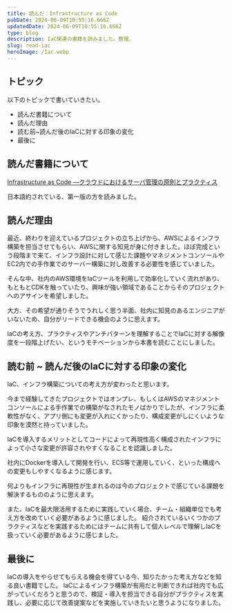 ```yaml
---
title: 読んだ：Infrastructure as Code
pubDate: 2024-06-09T10:55:16.666Z
updatedDate: 2024-06-09T10:55:16.666Z
type: blog
description: IaC関連の書籍を読みました。整理。
slug: read-iac
heroImage: /Iac.webp
---
```


## トピック

以下のトピックで書いていきたい。

- 読んだ書籍について
- 読んだ理由
- 読む前~読んだ後のIaCに対する印象の変化
- 最後に

## 読んだ書籍について

[Infrastructure as Code ―クラウドにおけるサーバ管理の原則とプラクティス](https://www.amazon.co.jp/Infrastructure-Code-%E2%80%95%E3%82%AF%E3%83%A9%E3%82%A6%E3%83%89%E3%81%AB%E3%81%8A%E3%81%91%E3%82%8B%E3%82%B5%E3%83%BC%E3%83%90%E7%AE%A1%E7%90%86%E3%81%AE%E5%8E%9F%E5%89%87%E3%81%A8%E3%83%97%E3%83%A9%E3%82%AF%E3%83%86%E3%82%A3%E3%82%B9-Kief-Morris/dp/4873117968)

日本語約されている、第一版の方を読みました。

## 読んだ理由

最近、終わりを迎えているプロジェクトの立ち上げから、AWSによるインフラ構築を担当させてもらい、AWSに関する知見が身に付きました。ほぼ完成という段階まで来て、インフラ設計に対して感じた課題やマネジメントコンソールやEC2内での手作業でのサーバー構築に対し改善する必要性を感じていました。

そんな中、社内のAWS環境をIaCツールを利用して効率化していく流れがあり、もともとCDKを触っていたり、興味が強い領域であることからそのプロジェクトへのアサインを希望しました。

大方、その希望が通りそうでうれしく思う半面、社内に知見のあるエンジニアがいないため、自分がリードできる機会のように思えます。

IaCの考え方、プラクティスやアンチパターンを理解することでIaCに対する解像度を一段階上げたい、というモチベーションから本書を読むことにしました。

## 読む前 ~ 読んだ後のIaCに対する印象の変化

IaC、インフラ構築についての考え方が変わったと思います。

今まで経験してきたプロジェクトではオンプレ、もしくはAWSのマネジメントコンソールによる手作業での構築がなされたモノばかりでしたが、インフラに柔軟性がなく、アプリ側にも変更が入れにくかったり、構成変更がしにくいような印象を漠然と持っていました。

IaCを導入するメリットとしてコードによって再現性高く構成されたインフラによって小さな変更が許容されやすくなることを認識しました。

社内にDockerを導入して開発を行い、ECS等で運用していく、といった構成への変更もしやすくなるように感じます。

何よりもインフラに再現性が生まれるのは今のプロジェクトで感じている課題を解決するもののように思えます。

また、IaCを最大限活用するために実践していく場合、チーム・組織単位でも考え方を改めていく必要があるように感じました。
紹介されているいくつかのプラクティスなどを実践するためにはチームに共有して個人レベルで理解しIaCを扱っていく必要があるように感じました。

## 最後に

IaCの導入をやらせてもらえる機会を得ている今、知りたかった考え方などを知る良い書籍でした。
IaCによるインフラ構築が有用だと判断できれば社内でも広がっていくだろうと思うので、検証・導入を担当できる自分がプラクティスを実践し、必要に応じて改善提案などを実施していきたいと思うようになりました。
